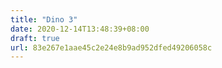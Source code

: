 ```yaml
---
title: "Dino 3"
date: 2020-12-14T13:48:39+08:00
draft: true
url: 83e267e1aae45c2e24e8b9ad952dfed49206058c
---
```


